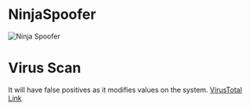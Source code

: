 # NinjaSpoofer

![Ninja Spoofer](https://i.gyazo.com/7ea4defa6f758aabc5600c8303e2960d.png)

# Virus Scan
It will have false positives as it modifies values on the system.
[VirusTotal Link](https://www.virustotal.com/gui/file-analysis/MGIxZjM2YzU5MjM1NTE2OWFjOTdmMTk0MWNjNzA1YmI6MTcyNDQzMzcwNw==)